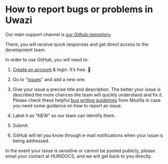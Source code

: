 # How to report bugs or problems in Uwazi

Our main support channel is [our Github repository](https://github.com/huridocs/uwazi/issues).

There, you will receive quick responses and get direct access to the development team.

In order to use GitHub, you will need to:

1. [Create an account](https://github.com/join) & login. It’s free. 🙂

2. Go to "[Issues](https://github.com/huridocs/uwazi/issues)" and add a new one.

3. Give your issue a precise title and description. The better your issue is described the more chances the team will quickly understand and fix it. Please check these helpful [bug writing guidelines](https://developer.mozilla.org/en-US/docs/Mozilla/QA/Bug_writing_guidelines) from Mozilla in case you need some guidance on how to report an issue.

4. Label it as "NEW" so our team can identify them.

5. Submit.

6. GitHub will let you know through e-mail notifications when your issue is being addressed.

In the event your issue is sensitive or cannot be posted publicly, please email your contact at HURIDOCS, and we will get back to you directly.
